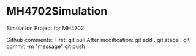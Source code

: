 # MH4702Simulation
Simulation Project for MH4702


Github comments:
First: git pull
After modification: git add . 
                    git stage .
                    git commit -m "message"
                    git push
                    
